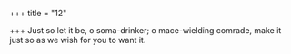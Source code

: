+++
title = "12"

+++
Just so let it be, o soma-drinker; o mace-wielding comrade, make it just so as we wish for you to want it.  